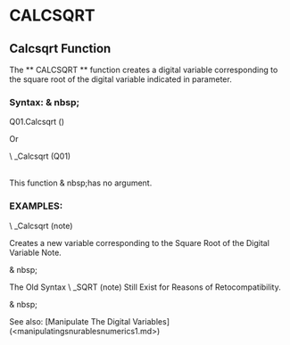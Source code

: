 # CALCSQRT

## Calcsqrt Function

The ** CALCSQRT ** function creates a digital variable corresponding to the square root of the digital variable indicated in parameter.

### Syntax: & nbsp;

Q01.Calcsqrt ()

Or

\ _Calcsqrt (Q01)

\
This function & nbsp;has no argument.

### EXAMPLES:

\ _Calcsqrt (note)

Creates a new variable corresponding to the Square Root of the Digital Variable Note.

& nbsp;

The Old Syntax \ _SQRT (note) Still Exist for Reasons of Retocompatibility.

& nbsp;

See also: [Manipulate The Digital Variables] (<manipulatingsnurablesnumerics1.md>)
